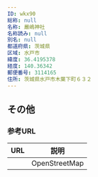```yaml
---
ID: wkx90
総称: null
名称: 嚴嶋神社
名称読み: null
別名: null
都道府県: 茨城県
区域: 水戸市
緯度: 36.4195378
経度: 140.36342
郵便番号: 3114165
住所: 茨城県水戸市木葉下町６３２
---
```


## その他

### 参考URL

| URL | 説明          |
| --- | ------------- |
|     | OpenStreetMap |
